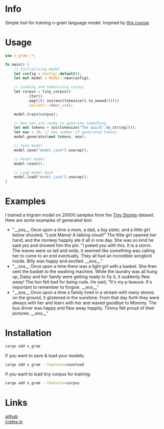 # Info
Simple tool for training n-gram language model. Inspired by [this course](https://lena-voita.github.io/nlp_course.html)

# Usage
```rust
use n_gram::*;

fn main() {
    // Initializing model
    let config = Config::default();
    let mut model = Model::new(config);

    // Loading and tokenizing corpus
    let corpus = tiny_corpus()
          .iter()
          .map(|t| sos(eos(tokenize(t.to_owned()))))
          .collect::<Vec<_>>();

    model.train(corpus);

    // Now you are ready to generate something
    let mut tokens = sos(tokenize("The quick".to_string()));
    let max = 10; // max number of generated tokens
    model.generate(&mut tokens, max);

    // Save model
    model.save("model.json").unwrap();

    // Reset model
    model.reset();

    // Load model back
    model.load("model.json").unwrap();
}
```

# Examples
I trained a trigram model on 20000 samples from the [Tiny Stories](https://huggingface.co/datasets/roneneldan/TinyStories) dataset. Here are some examples of generated text:
- "\_\_sos_\_ Once upon a time a mom, a dad, a big sister, and a little girl below shouted, "Look Mama! A talking cloud!" The little girl opened her hand, and the monkey happily ate it all in one day. She was so kind he said yes and showed him the pin. "I poked you with this. It is a storm. The waves were so tall and wide, it seemed like something was calling her to come to an end eventually. They all had an incredible songbird inside. Billy was happy and excited. \_\_eos_\_"
- "\_\_sos_\_ Once upon a time there was a light girl with a basket. She then sent the basket to the washing machine. While the laundry was all hung up, Daisy and her family were getting ready to fly it, it suddenly flew away! The lion felt bad for being rude. He said, "It's my p
leasure. It's important to remember to forgive. \_\_eos_\_"
- "\_\_sos_\_ Once upon a time a family lived in a stream with many stones on the ground, it glistened in the sunshine. From that day forth they were always with her and learn with her and waved goodbye to Mommy. The bus driver was happy and flew away happily. Timmy felt proud of their pictures. \_\_eos_\_"

# Installation
```bash
cargo add n_gram
```
If you want to save & load your models:
```bash
cargo add n_gram --features=saveload
```
If you want to load tiny corpus for training:
```bash
cargo add n_gram --features=corpus
```

# Links
[github](https://github.com/georgiyozhegov/n_gram) <br>
[crates.io](https://crates.io/crates/n_gram)
